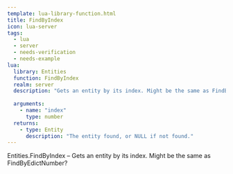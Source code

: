 ```yaml
---
template: lua-library-function.html
title: FindByIndex
icon: lua-server
tags:
  - lua
  - server
  - needs-verification
  - needs-example
lua:
  library: Entities
  function: FindByIndex
  realm: server
  description: "Gets an entity by its index. Might be the same as FindByEdictNumber?"
  
  arguments:
    - name: "index"
      type: number
  returns:
    - type: Entity
      description: "The entity found, or NULL if not found."
---
```


<div class="lua__search__keywords">
Entities.FindByIndex &#x2013; Gets an entity by its index. Might be the same as FindByEdictNumber?
</div>

